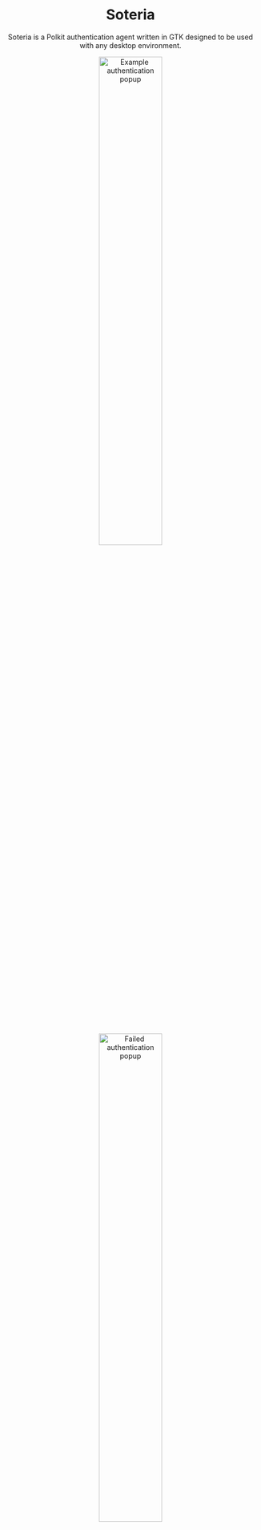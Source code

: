 <div align="center">

# Soteria

Soteria is a Polkit authentication agent written in GTK designed to be used with any desktop environment.

<img alt="Example authentication popup" src=".github/example_popup.png" width=50% height=50% ></image>
<img alt="Failed authentication popup" src=".github/example_failed.png" width=50% height=50% ></image>

[Installation](#installation) •
[Why?](#why) •
[Configuration](#configuration) •
[Usage](#usage)

</div>

## Installation
### 1. Arch Linux

Soteria is available on the [AUR](https://aur.archlinux.org/packages/soteria-git) as `soteria-git`
. You can install it using an AUR helper:

```bash
# Using yay
yay -S soteria-git
# or using paru
paru -S soteria-git
```
or manually: 
```bash
git clone https://aur.archlinux.org/soteria-git.git
cd soteria-git
makepkg -si
```
This should place Soteria into `/usr/lib/soteria-polkit/soteria`

### 2. NixOS

Soteria is available as `soteria`. There is a also NixOS module to enable it under ``security.soteria.enable``.
> [!NOTE]
> Some users using non-desktop environments (sway, etc) have reported that ``XDG_SESSION_ID`` is not being properly imported.
> XDG session info is required for the agent to register itself to polkit.
> To fix this, you must import the proper environment variables (assuming systemd is managing the user session):
> ```
> dbus-update-activation-environment --systemd DISPLAY WAYLAND_DISPLAY XDG_CURRENT_DESKTOP
> ```
> For more info, see NixOS/nixpkgs#373290.

### 3. Manual Installation
Soteria requires GTK >= 4.10. Debian based distros will need `libgtk-4-dev`, and Fedora
based distros will need `gtk4-devel`.

Additionally, you will need `polkit` and `libpolkit-agent` installed.
(`libpolkit-agent` should be shipped with `polkit`).

> [!NOTE]
> If the executable `polkit-agent-helper-1`
> is in a non-standard location (i.e. not `/usr/lib/polkit/polkit-agent-helper-1`), then you should also set up a configuration file
> at either ``/usr/local/etc/soteria/config.toml`` or ``/etc/soteria/config.toml`` with
> ```toml
> helper_path = "/path/to/your/helper"
> ```
> as the contents.

Soteria will also need Rust. Currently the only requirement is a compiler that supports the ``edition = 2024``.  (1.85 or newer).

Run the following commmand to build and install Soteria:

```bash
cargo install --locked --git https://github.com/imvaskel/soteria
```

This should place Soteria into ~/.cargo/bin and you can run it from there.




## Usage

Simply have your desktop run the `soteria` binary to have it register as your authentication agent. Once run, anytime an application requests polkit authentication, it should popup and prompt you to authenticate.

For Hyprland, this would look like:

```conf
exec-once = /path/to/soteria
```

You may also like:

```conf
windowrulev2=pin,class:gay.vaskel.soteria
```

This makes sure that Soteria stays pinned to your current workspace.

Other desktop environments should be similiar.

## Why?

When looking for a polkit authentication agent, I noticed that most were either extremely old, using a framework that I didn't like, or completely unstylable.
Additionally, most were hard to edit as they just called out to polkit's `libpolkit-agent` to do all the work. Because of this, I decided to put the work in to figure out how authentication agents worked.

It should be noted that this project does still call out to libpolkit-agent, but only via the polkit agent helper. This is because polkit
uses root sending a dbus response to the polkit daemon to confirm authentication as the identity. I find it non-beneficial to put in
the work to maintain the security implications of a setuid binary.

## Debugging

If you would like to debug why something went wrong, just run `RUST_LOG=debug soteria` and this will start it with debug logging, which should help you identify what's going wrong.
